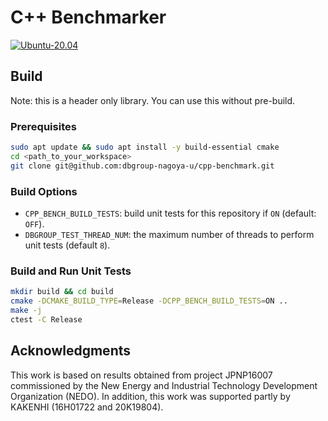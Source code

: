 # C++ Benchmarker

[![Ubuntu-20.04](https://github.com/dbgroup-nagoya-u/cpp-benchmark/actions/workflows/unit_tests.yaml/badge.svg?branch=main)](https://github.com/dbgroup-nagoya-u/cpp-benchmark/actions/workflows/unit_tests.yaml)

## Build

Note: this is a header only library. You can use this without pre-build.

### Prerequisites

```bash
sudo apt update && sudo apt install -y build-essential cmake
cd <path_to_your_workspace>
git clone git@github.com:dbgroup-nagoya-u/cpp-benchmark.git
```

### Build Options

- `CPP_BENCH_BUILD_TESTS`: build unit tests for this repository if `ON` (default: `OFF`).
- `DBGROUP_TEST_THREAD_NUM`: the maximum number of threads to perform unit tests (default `8`).

### Build and Run Unit Tests

```bash
mkdir build && cd build
cmake -DCMAKE_BUILD_TYPE=Release -DCPP_BENCH_BUILD_TESTS=ON ..
make -j
ctest -C Release
```

## Acknowledgments

This work is based on results obtained from project JPNP16007 commissioned by the New Energy and Industrial Technology Development Organization (NEDO). In addition, this work was supported partly by KAKENHI (16H01722 and 20K19804).
